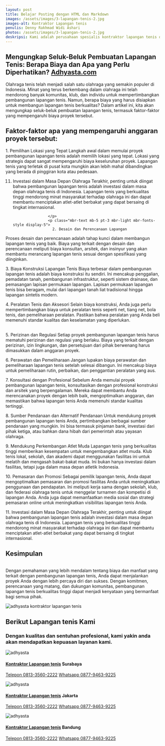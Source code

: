 ```yaml
---
layout: post
title: Belajar Posting dengan HTML dan Markdown
images: /assets/images/3-lapangan-tenis-2.jpg
images-alt: Kontraktor Lapangan tenis
penulis: Denny Rakhmad Widi Ashari
photos: /assets/images/3-lapangan-tenis-2.jpg
deskripsi: Kami adalah perusahaan spesialis kontraktor lapangan tenis dengan pengalaman telah melayani 100 lebih konsumen dalam segala pekerjaan, baik dalam konstruksi pembuatan lapangan tenis maupun pembuatan lantai lapangan tenis. suatu keniscayaan apabila anda menyerahkan pekerjaan proyek pembuat lapangan tenis kepada kami
---
```

<section class="features11 cid-rravbvzsVT" id="features11-5">
    <div class="container">
        <div class="col-md-12">
            <div class="media-container-row">
                <div class=" align-left aside-content">
                    <h2 class="mbr-title pt-2 mbr-fonts-style display-2">
                       Mengungkap Seluk-Beluk Pembuatan Lapangan Tenis: Berapa Biaya dan Apa yang Perlu Diperhatikan?
                         <a href="/produk/spesialis-lapangan-tenis/">Adhyasta.com</a>
                    </h2>
                    <div class="mbr-section-text">
                        <p class="mbr-text mb-5 pt-3 mbr-light mbr-fonts-style display-5">
Olahraga tenis telah menjadi salah satu olahraga yang semakin populer di Indonesia. Minat yang terus berkembang dalam olahraga ini telah mendorong banyak komunitas, klub, dan individu untuk mempertimbangkan pembangunan lapangan tenis. Namun, berapa biaya yang harus disiapkan untuk membangun lapangan tenis berkualitas? Dalam artikel ini, kita akan mengungkap seluk-beluk pembuatan lapangan tenis, termasuk faktor-faktor yang mempengaruhi biaya proyek tersebut.
                        </p>
                        <h2 class="mbr-title pt-2 mbr-fonts-style display-2">
                        Faktor-faktor apa yang mempengaruhi anggaran proyek tersebut:
                        </h2>
                        <p class="mbr-text mb-5 pt-3 mbr-light mbr-fonts-style display-5">
                           1. Pemilihan Lokasi yang Tepat
Langkah awal dalam memulai proyek pembangunan lapangan tenis adalah memilih lokasi yang tepat. Lokasi yang strategis dapat sangat mempengaruhi biaya keseluruhan proyek. Lapangan tenis yang terletak di pusat kota mungkin akan lebih mahal dibandingkan yang berada di pinggiran kota atau pedesaan.

11. Investasi dalam Masa Depan Olahraga
Terakhir, penting untuk diingat bahwa pembangunan lapangan tenis adalah investasi dalam masa depan olahraga tenis di Indonesia. Lapangan tenis yang berkualitas tinggi mendorong minat masyarakat terhadap olahraga ini dan dapat membantu menciptakan atlet-atlet berbakat yang dapat bersaing di tingkat internasional.

                        </p>
                        <p class="mbr-text mb-5 pt-3 mbr-light mbr-fonts-style display-5">
                          2. Desain dan Perencanaan Lapangan
Proses desain dan perencanaan adalah tahap kunci dalam membangun lapangan tenis yang baik. Biaya yang terkait dengan desain dan perencanaan meliputi biaya konsultan, arsitek, dan insinyur yang akan membantu merancang lapangan tenis sesuai dengan spesifikasi yang diinginkan.
                        </p>
                        <p class="mbr-text mb-5 pt-3 mbr-light mbr-fonts-style display-5">
                         3. Biaya Konstruksi Lapangan Tenis
Biaya terbesar dalam pembangunan lapangan tenis adalah biaya konstruksi itu sendiri. Ini mencakup penggalian, pemadatan tanah, pembangunan infrastruktur, seperti sistem drainase, dan pemasangan lapisan permukaan lapangan. Lapisan permukaan lapangan tenis bisa beragam, mulai dari lapangan tanah liat tradisional hingga lapangan sintetis modern.
                        </p>
                        <p class="mbr-text mb-5 pt-3 mbr-light mbr-fonts-style display-5">
                          4. Peralatan Tenis dan Aksesori
Selain biaya konstruksi, Anda juga perlu mempertimbangkan biaya untuk peralatan tenis seperti net, tiang net, bola tenis, dan pemeliharaan peralatan. Pastikan bahwa peralatan yang Anda beli memenuhi standar kualitas dan keselamatan yang diperlukan.
                        </p>
                        <p class="mbr-text mb-5 pt-3 mbr-light mbr-fonts-style display-5">  
                          5. Perizinan dan Regulasi
Setiap proyek pembangunan lapangan tenis harus mematuhi perizinan dan regulasi yang berlaku. Biaya yang terkait dengan perizinan, izin lingkungan, dan persetujuan dari pihak berwenang harus dimasukkan dalam anggaran proyek.
                        </p><p class="mbr-text mb-5 pt-3 mbr-light mbr-fonts-style display-5">
                            6. Perawatan dan Pemeliharaan
Jangan lupakan biaya perawatan dan pemeliharaan lapangan tenis setelah selesai dibangun. Ini mencakup biaya untuk pemeliharaan rutin, perbaikan, dan penggantian peralatan yang aus.
                        </p>
                        <p class="mbr-text mb-5 pt-3 mbr-light mbr-fonts-style display-5">
                        7. Konsultasi dengan Profesional
Sebelum Anda memulai proyek pembangunan lapangan tenis, konsultasikan dengan profesional konstruksi dan arsitek yang berpengalaman. Mereka dapat membantu Anda merencanakan proyek dengan lebih baik, mengoptimalkan anggaran, dan memastikan bahwa lapangan tenis Anda memenuhi standar kualitas tertinggi.
                        </p>
                        <p class="mbr-text mb-5 pt-3 mbr-light mbr-fonts-style display-5">
                           8. Sumber Pendanaan dan Alternatif Pendanaan
Untuk mendukung proyek pembangunan lapangan tenis Anda, pertimbangkan berbagai sumber pendanaan yang mungkin. Ini bisa termasuk pinjaman bank, investasi dari pihak ketiga, atau bahkan dana hibah dari pemerintah atau yayasan olahraga.
                        </p>
                        <p class="mbr-text mb-5 pt-3 mbr-light mbr-fonts-style display-5">
                           9. Mendukung Perkembangan Atlet Muda
Lapangan tenis yang berkualitas tinggi memberikan kesempatan untuk mengembangkan atlet muda. Klub tenis lokal, sekolah, dan akademi dapat menggunakan fasilitas ini untuk melatih dan mengasah bakat-bakat muda. Ini bukan hanya investasi dalam fasilitas, tetapi juga dalam masa depan atletik Indonesia.
                        </p>
                        <p class="mbr-text mb-5 pt-3 mbr-light mbr-fonts-style display-5">
                            10. Pemasaran dan Promosi
Sebagai pemilik lapangan tenis, Anda dapat mengoptimalkan pemasaran dan promosi fasilitas Anda untuk meningkatkan penggunaan dan pendapatan. Ini meliputi kerja sama dengan sekolah, klub, dan federasi olahraga tenis untuk menggelar turnamen dan kompetisi di lapangan Anda. Anda juga dapat memanfaatkan media sosial dan strategi pemasaran online untuk meningkatkan visibilitas lapangan tenis Anda.
                        </p>
                        <p class="mbr-text mb-5 pt-3 mbr-light mbr-fonts-style display-5">
                           11. Investasi dalam Masa Depan Olahraga
Terakhir, penting untuk diingat bahwa pembangunan lapangan tenis adalah investasi dalam masa depan olahraga tenis di Indonesia. Lapangan tenis yang berkualitas tinggi mendorong minat masyarakat terhadap olahraga ini dan dapat membantu menciptakan atlet-atlet berbakat yang dapat bersaing di tingkat internasional.
                         <h2 class="mbr-title pt-2 mbr-fonts-style display-2">
                        Kesimpulan
                        </h2>
                        <p class="mbr-text mb-5 pt-3 mbr-light mbr-fonts-style display-5">       
Dengan pemahaman yang lebih mendalam tentang biaya dan manfaat yang terkait dengan pembangunan lapangan tenis, Anda dapat menjalankan proyek Anda dengan lebih percaya diri dan sukses. Dengan komitmen, perencanaan yang matang, dan dukungan komunitas, pembangunan lapangan tenis berkualitas tinggi dapat menjadi kenyataan yang bermanfaat bagi semua pihak.
                        </p>
                        <div class="mbr-figure m-auto" style="width: 50%;">
                            <img src="/assets/images/kontraktor-lapangan-tenis.webp" alt="adhyasta kontraktor lapangan tenis" title="adhyasta kontraktor lapangan tenis">
                        </div>
                    </div>
                </div>
            </div>
        </div>
    </div>
</section>
<section class="features15 cid-rr5Cowf967" id="features15-e">
    <div class="container">
        <h2 class="mbr-section-title pb-3 align-center mbr-fonts-style display-2">
            Berikut Lapangan tenis Kami
        </h2>
        <h3 class="mbr-section-subtitle display-5 align-center mbr-fonts-style">
            Dengan kualitas dan sentuhan profesional, kami yakin anda akan mendapatkan kepuasan layanan kami.
        </h3>
        <div class="media-container-row container pt-5 mt-2">
            <div class="col-12 col-md-6 mb-4 col-lg-4">
                <div class="card flip-card p-5 align-center">
                    <div class="card-front card_cont">
                        <img src="/assets/images/8-lapangan-tenis-2.jpg" alt="adhyasta">
                    </div>
                    <div class="card_back card_cont">
                        <h4 class="card-title display-5 py-2 mbr-fonts-style">
                            <a href="/produk/spesialis-lapangan-tenis/">Kontraktor Lapangan tenis</a> Surabaya
                        </h4>
                        <p class="mbr-text mbr-fonts-style display-7">
                            <a class="btn btn-primary display-4" href="tel:+6281335602222">Telepon 0813-3560-2222</a>
                            <a class="btn btn-primary display-4" href="https://api.whatsapp.com/send?text=Hallo%20Adhyasta.com%20(Nama)%20(Alamat)%20&amp;phone=6287794639225">Whatsapp 0877-9463-9225</a>
                        </p>
                    </div>
                </div>
            </div>
            <div class="col-12 col-md-6 mb-4 col-lg-4">
                <div class="card flip-card p-5 align-center">
                    <div class="card-front card_cont">
                        <img src="/assets/images/8-lapangan-tenis-3.jpg" alt="adhyasta">
                    </div>
                    <div class="card_back card_cont">
                        <h4 class="card-title py-2 mbr-fonts-style display-5">
                            <a href="/produk/spesialis-lapangan-tenis/">Kontraktor Lapangan tenis</a> Jakarta
                        </h4>
                        <p class="mbr-text mbr-fonts-style display-7">
                            <a class="btn btn-primary display-4" href="tel:+6281335602222">Telepon 0813-3560-2222</a>
                            <a class="btn btn-primary display-4" href="https://api.whatsapp.com/send?text=Hallo%20Adhyasta.com%20(Nama)%20(Alamat)%20&amp;phone=6287794639225">Whatsapp 0877-9463-9225</a>
                        </p>
                    </div>
                </div>
            </div>
            <div class="col-12 col-md-6 mb-4 col-lg-4">
                <div class="card flip-card p-5 align-center">
                    <div class="card-front card_cont">
                        <img src="/assets/images/8-lapangan-tenis-4.jpg" alt="adhyasta">
                    </div>
                    <div class="card_back card_cont">
                        <h4 class="card-title py-2 mbr-fonts-style display-5">
                            <a href="/produk/spesialis-lapangan-tenis/">Kontraktor Lapangan tenis</a> Bandung
                        </h4>
                        <p class="mbr-text mbr-fonts-style display-7">
                            <a class="btn btn-primary display-4" href="tel:+6281335602222">Telepon 0813-3560-2222</a>
                            <a class="btn btn-primary display-4" href="https://api.whatsapp.com/send?text=Hallo%20Adhyasta.com%20(Nama)%20(Alamat)%20&amp;phone=6287794639225">Whatsapp 0877-9463-9225</a>
                        </p>
                    </div>
                </div>
            </div>
        </div>
    </div>
</section>